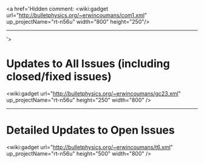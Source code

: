 <a href='Hidden comment: <wiki:gadget url="http://bulletphysics.org/~erwincoumans/com1.xml" up_projectName="rt-n56u" width="800" height="250"/>

----
'></a>
# Updates to All Issues (including closed/fixed issues) #
<wiki:gadget url="http://bulletphysics.org/~erwincoumans/gc23.xml" up\_projectName="rt-n56u" height="250" width="800" />


---


# Detailed Updates to Open Issues #
<wiki:gadget url="http://bulletphysics.org/~erwincoumans/t6.xml" up\_projectName="rt-n56u" height="500" width="800" />